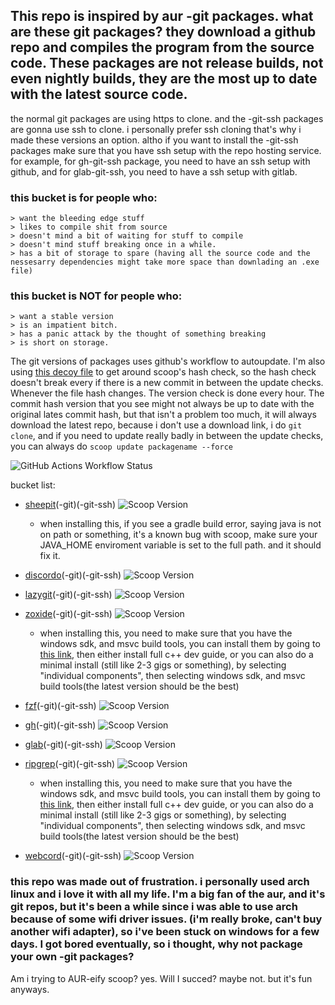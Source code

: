## This repo is inspired by aur -git packages. what are these git packages? they download a github repo and compiles the program from the source code. These packages are not release builds, not even nightly builds, they are the most up to date with the latest source code.


the normal git packages are using https to clone. and the -git-ssh packages are gonna use ssh to clone. i personally prefer ssh cloning that's why i made these versions an option. altho if you want to install the -git-ssh packages make sure that you have ssh setup with the repo hosting service. for example, for gh-git-ssh package, you need to have an ssh setup with github, and for glab-git-ssh, you need to have a ssh setup with gitlab.


### this bucket is for people who:

    > want the bleeding edge stuff
    > likes to compile shit from source
    > doesn't mind a bit of waiting for stuff to compile
    > doesn't mind stuff breaking once in a while.
    > has a bit of storage to spare (having all the source code and the nessesarry dependencies might take more space than downlading an .exe file)

### this bucket is NOT for people who:

    > want a stable version
    > is an impatient bitch.
    > has a panic attack by the thought of something breaking
    > is short on storage.


The git versions of packages uses github's workflow to autoupdate. I'm also using [this decoy file](https://github.com/ingenarel/ingenarel-scoop-bucket/blob/master/decoy) to get around scoop's hash check, so the hash check doesn't break every if there is a new commit in between the update checks. Whenever the file hash changes. The version check is done every hour. The commit hash version that you see might not always be up to date with the original lates commit hash, but that isn't a problem too much, it will always download the latest repo, because i don't use a download link, i do `git clone`, and if you need to update really badly in between the update checks, you can always do `scoop update packagename --force`


![GitHub Actions Workflow Status](https://img.shields.io/github/actions/workflow/status/ingenarel/ingenarel-scoop-bucket/main.yml?style=for-the-badge&logo=githubactions&logoColor=ff0000&label=update%20checks&labelColor=000000)


bucket list:

- [sheepit](https://gitlab.com/sheepitrenderfarm/client)(-git)(-git-ssh)    ![Scoop Version](https://img.shields.io/scoop/v/sheepit-git?bucket=https%3A%2F%2Fgithub.com%2Fingenarel%2Fingenarel-scoop-bucket&label=version)
    - when installing this, if you see a gradle build error, saying java is not on path or something, it's a known bug with scoop, make sure your JAVA_HOME enviroment variable is set to the full path. and it should fix it.

- [discordo](https://github.com/ayn2op/discordo)(-git)(-git-ssh)    ![Scoop Version](https://img.shields.io/scoop/v/discordo-git?bucket=https%3A%2F%2Fgithub.com%2Fingenarel%2Fingenarel-scoop-bucket&label=version)

- [lazygit](https://github.com/jesseduffield/lazygit)(-git)(-git-ssh)    ![Scoop Version](https://img.shields.io/scoop/v/lazygit-git?bucket=https%3A%2F%2Fgithub.com%2Fingenarel%2Fingenarel-scoop-bucket&label=version)

- [zoxide](https://github.com/ajeetdsouza/zoxide)(-git)(-git-ssh)    ![Scoop Version](https://img.shields.io/scoop/v/zoxide-git?bucket=https%3A%2F%2Fgithub.com%2Fingenarel%2Fingenarel-scoop-bucket&label=version)
    - when installing this, you need to make sure that you have the windows sdk, and msvc build tools, you can install them by going to [this link](https://visualstudio.microsoft.com/visual-cpp-build-tools/), then either install full c++ dev guide, or you can also do a minimal install (still like 2-3 gigs or something), by selecting "individual components", then selecting windows sdk, and msvc build tools(the latest version should be the best)

- [fzf](https://github.com/junegunn/fzf)(-git)(-git-ssh)    ![Scoop Version](https://img.shields.io/scoop/v/fzf-git?bucket=https%3A%2F%2Fgithub.com%2Fingenarel%2Fingenarel-scoop-bucket&label=version)

- [gh](https://github.com/cli/cli)(-git)(-git-ssh)    ![Scoop Version](https://img.shields.io/scoop/v/gh-git?bucket=https%3A%2F%2Fgithub.com%2Fingenarel%2Fingenarel-scoop-bucket&label=version)

- [glab](https://gitlab.com/gitlab-org/cli)(-git)(-git-ssh)    ![Scoop Version](https://img.shields.io/scoop/v/glab-git?bucket=https%3A%2F%2Fgithub.com%2Fingenarel%2Fingenarel-scoop-bucket&label=version)

- [ripgrep](https://github.com/BurntSushi/ripgrep)(-git)(-git-ssh)    ![Scoop Version](https://img.shields.io/scoop/v/ripgrep-git?bucket=https%3A%2F%2Fgithub.com%2Fingenarel%2Fingenarel-scoop-bucket&label=version)
    - when installing this, you need to make sure that you have the windows sdk, and msvc build tools, you can install them by going to [this link](https://visualstudio.microsoft.com/visual-cpp-build-tools/), then either install full c++ dev guide, or you can also do a minimal install (still like 2-3 gigs or something), by selecting "individual components", then selecting windows sdk, and msvc build tools(the latest version should be the best)

- [webcord](https://github.com/SpacingBat3/WebCord)(-git)(-git-ssh)    ![Scoop Version](https://img.shields.io/scoop/v/webcord-git?bucket=https%3A%2F%2Fgithub.com%2Fingenarel%2Fingenarel-scoop-bucket&label=version)

### this repo was made out of frustration. i personally used arch linux and i love it with all my life. I'm a big fan of the aur, and it's git repos, but it's been a while since i was able to use arch because of some wifi driver issues. (i'm really broke, can't buy another wifi adapter), so i've been stuck on windows for a few days. I got bored eventually, so i thought, why not package your own -git packages?

Am i trying to AUR-eify scoop? yes. Will I succed? maybe not. but it's fun anyways.
